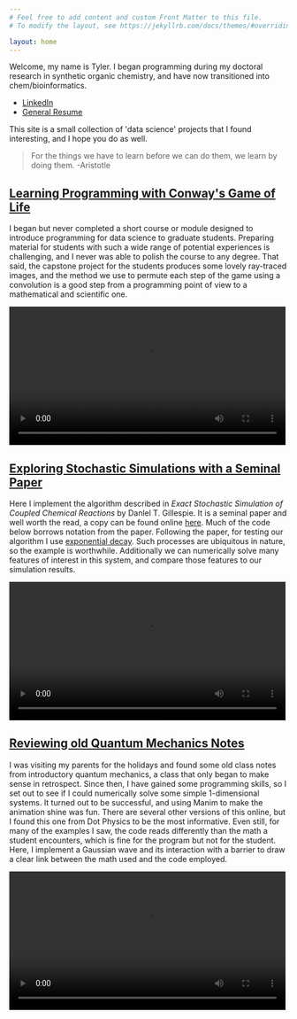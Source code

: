 ```yaml
---
# Feel free to add content and custom Front Matter to this file.
# To modify the layout, see https://jekyllrb.com/docs/themes/#overriding-theme-defaults

layout: home
---
```


Welcome, my name is Tyler. I began programming during my doctoral research in synthetic organic chemistry,
and have now transitioned into chem/bioinformatics.

+ [LinkedIn](https://www.linkedin.com/in/tylerbiggs/)  
+ [General Resume](./docs/Biggs_Tyler_Resume_Jan_2024_Public.pdf)

This site is a small collection of 'data science' projects that I found interesting, and I hope you do as well.

> For the things we have to learn before we can do them, we learn by doing them.
> -Aristotle

## [Learning Programming with Conway's Game of Life](./projects/raytrace_gol)

I began but never completed a short course or module designed to introduce programming for data science to 
graduate students. Preparing material for students with such a wide range of potential experiences is challenging,
and I never was able to polish the course to any degree. That said, the capstone project for the students produces
some lovely ray-traced images, and the method we use to permute each step of the game using a convolution is a good
step from a programming point of view to a mathematical and scientific one.

<video src="/projects/assets/gol/gol_HDr.mp4" controls  width="500" >Your browser does not support the <code>video</code> element.</video>


## [Exploring Stochastic Simulations with a Seminal Paper](./projects/Gillespie_Stochastic_Simulations)

Here I implement the algorithm described in *Exact Stochastic Simulation of Coupled Chemical Reactions* by Danlel T. Gillespie. It is a seminal paper and well worth the read, a copy can be found online [here](https://www.caam.rice.edu/~cox/gillespie.pdf). Much of the code below borrows notation from the paper. Following the paper, for testing our algorithm I use [exponential decay](https://en.wikipedia.org/wiki/Exponential_decay). Such processes are ubiquitous in nature, so the example is worthwhile. Additionally we can numerically solve many features of interest in this system, and compare those features to our simulation results.

<video src="/projects/assets/gillespie/gillespie.mp4" controls  width="500" >Your browser does not support the <code>video</code> element.</video>


## [Reviewing old Quantum Mechanics Notes](./projects/quantum_tunneling)

I was visiting my parents for the holidays and found some old class notes from introductory quantum mechanics, a class that only began to make sense in retrospect. Since then, I have gained some programming skills, so I set out to see if I could numerically solve some simple 1-dimensional systems. It turned out to be successful, and using Manim to make the animation shine was fun. There are several other versions of this online, but I found this one from Dot Physics to be the most informative. Even still, for many of the examples I saw, the code reads differently than the math a student encounters, which is fine for the program but not for the student. Here, I implement a Gaussian wave and its interaction with a barrier to draw a clear link between the math used and the code employed.

<video src="/projects/assets/quantum_tunneling/quantum_tunneling.mp4" controls  width="500" >Your browser does not support the <code>video</code> element.</video>